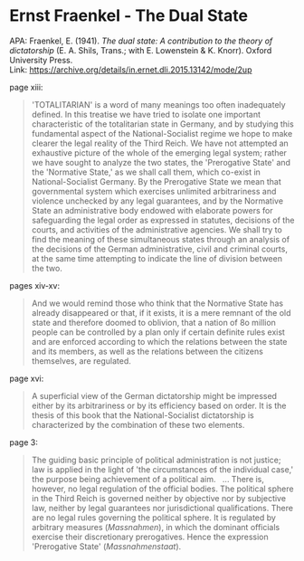 # Ernst Fraenkel - The Dual State

APA: Fraenkel, E. (1941). _The dual state: A contribution to the theory of dictatorship_ (E. A. Shils, Trans.; with E. Lowenstein & K. Knorr). Oxford University Press.  
Link: https://archive.org/details/in.ernet.dli.2015.13142/mode/2up  

page xiii:  
> 'TOTALITARIAN' is a word of many meanings too often inadequately defined. In this treatise we have tried to isolate one important characteristic of the totalitarian state in Germany, and by studying this fundamental aspect of the National-Socialist regime we hope to make clearer the legal reality of the Third Reich. We have not attempted an exhaustive picture of the whole of the emerging legal system; rather we have sought to analyze the two states, the 'Prerogative State' and the 'Normative State,' as we shall call them, which co-exist in National-Socialist Germany. By the Prerogative State we mean that governmental system which exercises unlimited arbitrariness and violence unchecked by any legal guarantees, and by the Normative State an administrative body endowed with elaborate powers for safeguarding the legal order as expressed in statutes, decisions of the courts, and activities of the administrative agencies. We shall try to find the meaning of these simultaneous states through an analysis of the decisions of the German administrative, civil and criminal courts, at the same time attempting to indicate the line of division between the two.  

pages xiv-xv:  
> And we would remind those who think that the Normative State has already disappeared or that, if it exists, it is a mere remnant of the old state and therefore doomed to oblivion, that a nation of 8o million people can be controlled by a plan only if certain definite rules exist and are enforced according to which the relations between the state and its members, as well as the relations between the citizens themselves, are regulated.  

page xvi:  
> A superficial view of the German dictatorship might be impressed either by its arbitrariness or by its efficiency based on order. It is the thesis of this book that the National-Socialist dictatorship is characterized by the combination of these two elements.  

page 3:  
> The guiding basic principle of political administration is not justice; law is applied in the light of 'the circumstances of the individual case,' the purpose being achievement of a political aim.  
> ...
> There is, however, no legal regulation of the official bodies. The political sphere in the Third Reich is governed neither by objective nor by subjective law, neither by legal guarantees nor jurisdictional qualifications. There are no legal rules governing the political sphere. It is regulated by arbitrary measures (*Massnahmen*), in which the dominant officials exercise their discretionary prerogatives. Hence the expression 'Prerogative State' (*Massnahmenstaat*).  

